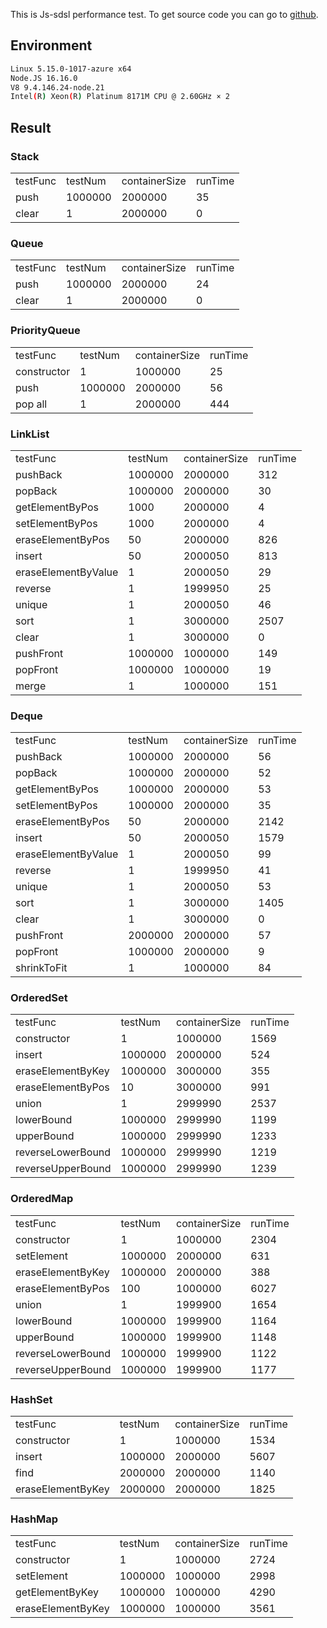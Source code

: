This is Js-sdsl performance test. To get source code you can go to [github](https://github.com/js-sdsl/js-sdsl/tree/main/performance).

## Environment

```bash
Linux 5.15.0-1017-azure x64
Node.JS 16.16.0
V8 9.4.146.24-node.21
Intel(R) Xeon(R) Platinum 8171M CPU @ 2.60GHz × 2
```

## Result

### Stack

<table>
  <tr>
    <td>testFunc</td>
    <td>testNum</td>
    <td>containerSize</td>
    <td>runTime</td>
  </tr>
  <tr>
    <td>push</td>
    <td>1000000</td>
    <td>2000000</td>
    <td>35</td>
  </tr>
  <tr>
    <td>clear</td>
    <td>1</td>
    <td>2000000</td>
    <td>0</td>
  </tr>
</table>

### Queue

<table>
  <tr>
    <td>testFunc</td>
    <td>testNum</td>
    <td>containerSize</td>
    <td>runTime</td>
  </tr>
  <tr>
    <td>push</td>
    <td>1000000</td>
    <td>2000000</td>
    <td>24</td>
  </tr>
  <tr>
    <td>clear</td>
    <td>1</td>
    <td>2000000</td>
    <td>0</td>
  </tr>
</table>

### PriorityQueue

<table>
  <tr>
    <td>testFunc</td>
    <td>testNum</td>
    <td>containerSize</td>
    <td>runTime</td>
  </tr>
  <tr>
    <td>constructor</td>
    <td>1</td>
    <td>1000000</td>
    <td>25</td>
  </tr>
  <tr>
    <td>push</td>
    <td>1000000</td>
    <td>2000000</td>
    <td>56</td>
  </tr>
  <tr>
    <td>pop all</td>
    <td>1</td>
    <td>2000000</td>
    <td>444</td>
  </tr>
</table>

### LinkList

<table>
  <tr>
    <td>testFunc</td>
    <td>testNum</td>
    <td>containerSize</td>
    <td>runTime</td>
  </tr>
  <tr>
    <td>pushBack</td>
    <td>1000000</td>
    <td>2000000</td>
    <td>312</td>
  </tr>
  <tr>
    <td>popBack</td>
    <td>1000000</td>
    <td>2000000</td>
    <td>30</td>
  </tr>
  <tr>
    <td>getElementByPos</td>
    <td>1000</td>
    <td>2000000</td>
    <td>4</td>
  </tr>
  <tr>
    <td>setElementByPos</td>
    <td>1000</td>
    <td>2000000</td>
    <td>4</td>
  </tr>
  <tr>
    <td>eraseElementByPos</td>
    <td>50</td>
    <td>2000000</td>
    <td>826</td>
  </tr>
  <tr>
    <td>insert</td>
    <td>50</td>
    <td>2000050</td>
    <td>813</td>
  </tr>
  <tr>
    <td>eraseElementByValue</td>
    <td>1</td>
    <td>2000050</td>
    <td>29</td>
  </tr>
  <tr>
    <td>reverse</td>
    <td>1</td>
    <td>1999950</td>
    <td>25</td>
  </tr>
  <tr>
    <td>unique</td>
    <td>1</td>
    <td>2000050</td>
    <td>46</td>
  </tr>
  <tr>
    <td>sort</td>
    <td>1</td>
    <td>3000000</td>
    <td>2507</td>
  </tr>
  <tr>
    <td>clear</td>
    <td>1</td>
    <td>3000000</td>
    <td>0</td>
  </tr>
  <tr>
    <td>pushFront</td>
    <td>1000000</td>
    <td>1000000</td>
    <td>149</td>
  </tr>
  <tr>
    <td>popFront</td>
    <td>1000000</td>
    <td>1000000</td>
    <td>19</td>
  </tr>
  <tr>
    <td>merge</td>
    <td>1</td>
    <td>1000000</td>
    <td>151</td>
  </tr>
</table>

### Deque

<table>
  <tr>
    <td>testFunc</td>
    <td>testNum</td>
    <td>containerSize</td>
    <td>runTime</td>
  </tr>
  <tr>
    <td>pushBack</td>
    <td>1000000</td>
    <td>2000000</td>
    <td>56</td>
  </tr>
  <tr>
    <td>popBack</td>
    <td>1000000</td>
    <td>2000000</td>
    <td>52</td>
  </tr>
  <tr>
    <td>getElementByPos</td>
    <td>1000000</td>
    <td>2000000</td>
    <td>53</td>
  </tr>
  <tr>
    <td>setElementByPos</td>
    <td>1000000</td>
    <td>2000000</td>
    <td>35</td>
  </tr>
  <tr>
    <td>eraseElementByPos</td>
    <td>50</td>
    <td>2000000</td>
    <td>2142</td>
  </tr>
  <tr>
    <td>insert</td>
    <td>50</td>
    <td>2000050</td>
    <td>1579</td>
  </tr>
  <tr>
    <td>eraseElementByValue</td>
    <td>1</td>
    <td>2000050</td>
    <td>99</td>
  </tr>
  <tr>
    <td>reverse</td>
    <td>1</td>
    <td>1999950</td>
    <td>41</td>
  </tr>
  <tr>
    <td>unique</td>
    <td>1</td>
    <td>2000050</td>
    <td>53</td>
  </tr>
  <tr>
    <td>sort</td>
    <td>1</td>
    <td>3000000</td>
    <td>1405</td>
  </tr>
  <tr>
    <td>clear</td>
    <td>1</td>
    <td>3000000</td>
    <td>0</td>
  </tr>
  <tr>
    <td>pushFront</td>
    <td>2000000</td>
    <td>2000000</td>
    <td>57</td>
  </tr>
  <tr>
    <td>popFront</td>
    <td>1000000</td>
    <td>2000000</td>
    <td>9</td>
  </tr>
  <tr>
    <td>shrinkToFit</td>
    <td>1</td>
    <td>1000000</td>
    <td>84</td>
  </tr>
</table>

### OrderedSet

<table>
  <tr>
    <td>testFunc</td>
    <td>testNum</td>
    <td>containerSize</td>
    <td>runTime</td>
  </tr>
  <tr>
    <td>constructor</td>
    <td>1</td>
    <td>1000000</td>
    <td>1569</td>
  </tr>
  <tr>
    <td>insert</td>
    <td>1000000</td>
    <td>2000000</td>
    <td>524</td>
  </tr>
  <tr>
    <td>eraseElementByKey</td>
    <td>1000000</td>
    <td>3000000</td>
    <td>355</td>
  </tr>
  <tr>
    <td>eraseElementByPos</td>
    <td>10</td>
    <td>3000000</td>
    <td>991</td>
  </tr>
  <tr>
    <td>union</td>
    <td>1</td>
    <td>2999990</td>
    <td>2537</td>
  </tr>
  <tr>
    <td>lowerBound</td>
    <td>1000000</td>
    <td>2999990</td>
    <td>1199</td>
  </tr>
  <tr>
    <td>upperBound</td>
    <td>1000000</td>
    <td>2999990</td>
    <td>1233</td>
  </tr>
  <tr>
    <td>reverseLowerBound</td>
    <td>1000000</td>
    <td>2999990</td>
    <td>1219</td>
  </tr>
  <tr>
    <td>reverseUpperBound</td>
    <td>1000000</td>
    <td>2999990</td>
    <td>1239</td>
  </tr>
</table>

### OrderedMap

<table>
  <tr>
    <td>testFunc</td>
    <td>testNum</td>
    <td>containerSize</td>
    <td>runTime</td>
  </tr>
  <tr>
    <td>constructor</td>
    <td>1</td>
    <td>1000000</td>
    <td>2304</td>
  </tr>
  <tr>
    <td>setElement</td>
    <td>1000000</td>
    <td>2000000</td>
    <td>631</td>
  </tr>
  <tr>
    <td>eraseElementByKey</td>
    <td>1000000</td>
    <td>2000000</td>
    <td>388</td>
  </tr>
  <tr>
    <td>eraseElementByPos</td>
    <td>100</td>
    <td>1000000</td>
    <td>6027</td>
  </tr>
  <tr>
    <td>union</td>
    <td>1</td>
    <td>1999900</td>
    <td>1654</td>
  </tr>
  <tr>
    <td>lowerBound</td>
    <td>1000000</td>
    <td>1999900</td>
    <td>1164</td>
  </tr>
  <tr>
    <td>upperBound</td>
    <td>1000000</td>
    <td>1999900</td>
    <td>1148</td>
  </tr>
  <tr>
    <td>reverseLowerBound</td>
    <td>1000000</td>
    <td>1999900</td>
    <td>1122</td>
  </tr>
  <tr>
    <td>reverseUpperBound</td>
    <td>1000000</td>
    <td>1999900</td>
    <td>1177</td>
  </tr>
</table>

### HashSet

<table>
  <tr>
    <td>testFunc</td>
    <td>testNum</td>
    <td>containerSize</td>
    <td>runTime</td>
  </tr>
  <tr>
    <td>constructor</td>
    <td>1</td>
    <td>1000000</td>
    <td>1534</td>
  </tr>
  <tr>
    <td>insert</td>
    <td>1000000</td>
    <td>2000000</td>
    <td>5607</td>
  </tr>
  <tr>
    <td>find</td>
    <td>2000000</td>
    <td>2000000</td>
    <td>1140</td>
  </tr>
  <tr>
    <td>eraseElementByKey</td>
    <td>2000000</td>
    <td>2000000</td>
    <td>1825</td>
  </tr>
</table>

### HashMap

<table>
  <tr>
    <td>testFunc</td>
    <td>testNum</td>
    <td>containerSize</td>
    <td>runTime</td>
  </tr>
  <tr>
    <td>constructor</td>
    <td>1</td>
    <td>1000000</td>
    <td>2724</td>
  </tr>
  <tr>
    <td>setElement</td>
    <td>1000000</td>
    <td>1000000</td>
    <td>2998</td>
  </tr>
  <tr>
    <td>getElementByKey</td>
    <td>1000000</td>
    <td>1000000</td>
    <td>4290</td>
  </tr>
  <tr>
    <td>eraseElementByKey</td>
    <td>1000000</td>
    <td>1000000</td>
    <td>3561</td>
  </tr>
</table>
